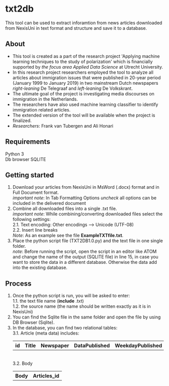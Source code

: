 # txt2db
This tool can be used to extract inforamtion from news articles downloaded from NexisUni in text format and structure and save it to a database.

## About
* This tool is created as a part of the research project 'Applying machine learning techniques to the study of polarization' which is financially supported by *the focus area Applied Data Science* at Utrecht University. 
* In this research project researchers employed the tool to analyze all articles about immigration issues that were published in 20-year period (January 1999 to January 2019) in two mainstream Dutch newspapers *right-leaning* De Telegraaf and *left-leaning* De Volkskrant.
* The ultimate goal of the project is investigating media discourses on immigration in the Netherlands.
* The researchers have also used machine learning classifier to identify immigration related articles. 
* The extended version of the tool will be available when the project is finalized.
* *Researchers*: Frank van Tubergen and Ali Honari

## Requirements
Python 3
<br>Db browser SQLITE

## Getting started
1. Download your articles from NexisUni in MsWord (.docx) format and in Full Document format.
<br>*important note*: In Tab Formatting Options *uncheck* all options can be included in the delivered document
2. Combine all downloaded files into a single .txt file.
<br>*important note*: While combining/converting downloaded files select the following settings:
<br>2.1. Text encoding: Other encodings --> Unicode (UTF-08)
<br>2.2. Insert line breaks
<br>*Note*: As an example see the file <B>ExampleTXTfile.txt</B>.
3. Place the python script file (TXT2DB1.0.py) and the text file in one single folder.
<br>*note*: Before running the script, open the script in an editor like ATOM and change the name of the output (SQLITE file) in line 15, in case you want to store the data in a different database. Otherwise the data add into the existing database.

## Process
1.  Once the python script is run, you will be asked to enter: 
<br>1.1. the text file name (<B>include</B> .txt)
<br>1.2. the source name (the name should be written exactly as it is in NexisUni)
2.  You can find the Sqlite file in the same folder and open the file by using DB Browser (Sqlite).
3.  In the database, you can find two relational tables:
<br>3.1. Article (meta data) includes:
<br><table style="width:100%">
  <tr>
    <th>id</th>
    <th>Title</th>
    <th>Newspaper</th>
    <th>DataPublished</th>
    <th>WeekdayPublished</th>
    <th>Section</th>
    <th>Length</th>
    <th>Byline</th>
    <th>Subject</th>
    <th>Geographic</th>		
  </tr>
</table>
<br>3.2. Body
<br><table style="width:100%">
  <tr>
    <th>Body</th>
    <th>Articles_id</th>
  </tr>
</table>
